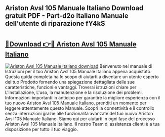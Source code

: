 ## Ariston Avsl 105 Manuale Italiano Download gratuit PDF - Part-d2o Italiano Manuale dell'utente di riparazione fY4kS

# <h2><a href="http://dfb926l.blite.top/?on=Ariston+Avsl+105+Manuale+Italiano">🔗Download 👉🔴 Ariston Avsl 105 Manuale Italiano</a></h2>

[![Ariston Avsl 105 Manuale Italiano download](https://i.imgur.com/lujVjoI.png)](http://dfb926l.blite.top/?on=Ariston+Avsl+105+Manuale+Italiano)
Benvenuto nel manuale di Istruzioni per il tuo Ariston Avsl 105 Manuale Italiano appena acquistato. Questa guida completa ha lo scopo di aiutarti a diventare un utente esperto del tuo Prodotto fornendo una spiegazione dettagliata delle sue caratteristiche, funzioni e vantaggi. Troverai istruzioni chiare per L'installazione, L'uso, la manutenzione e la risoluzione dei problemi. Informazioni importanti in anticipo per garantire la migliore esperienza con il tuo nuovo Ariston Avsl 105 Manuale Italiano, prenditi un momento per leggere attentamente questo Manuale. Scopri la connettività e il controllo senza interruzioni grazie alle funzionalità avanzate del tuo nuovo Ariston Avsl 105 Manuale Italiano. Siamo qui per aiutarti in ogni fase del processo Ariston Avsl 105 Manuale Italiano. Il nostro Team di assistenza clienti è a tua disposizione per tutto il tuo viaggio.
